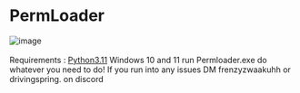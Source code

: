 # PermLoader
![image](https://github.com/Frenzy-zwaake/PermLoader/assets/130915230/b152976b-0ba6-43f7-a451-468853b9ef0b)
<br></br>
Requirements : 
[Python3.11](https://www.python.org/ftp/python/3.11.0/python-3.11.0-amd64.exe)
Windows 10 and 11
run Permloader.exe 
do whatever you need to do!
If you run into any issues DM frenzyzwaakuhh or drivingspring. on discord
